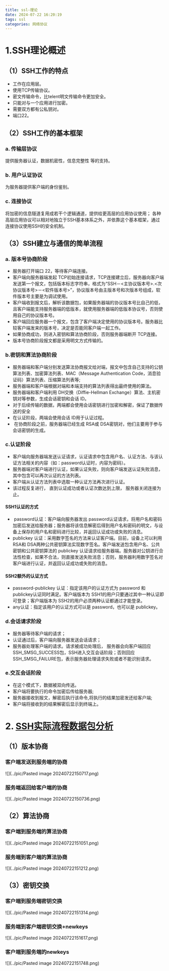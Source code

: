 ```yaml
---
title: ssl-理论
date: 2024-07-22 16:20:19
tags: ssl
categories: 网络协议
---
```




# 1.SSH理论概述

## （1）SSH工作的特点

- 工作在应用层。
- 使用TCP传输协议。
- 密文传输命令，比telent明文传输命令更加安全。
- 只能对与一个应用进行加密。
- 需要双方都有公私钥对。
- 端口22。

## （2）SSH工作的基本框架

### a. 传输层协议

提供服务器认证，数据机密性，信息完整性 等的支持。

### b. 用户认证协议

为服务器提供客户端的身份鉴别。

### c. 连接协议

将加密的信息隧道复用成若干个逻辑通道，提供给更高层的应用协议使用； 各种高层应用协议可以相对地独立于SSH基本体系之外，并依靠这个基本框架，通过连接协议使用SSH的安全机制。


## （3）SSH建立与通信的简单流程
### a. 版本号协商阶段
- 服务器打开端口 22，等待客户端连接。
- 客户端向服务器端发起 TCP初始连接请求，TCP连接建立后，服务器向客户端发送第一个报文，包括版本标志字符串，格式为“SSH－<主协议版本号>.<次协议版本号>－<软件版本号>”，协议版本号由主版本号和次版本号组成，软件版本号主要是为调试使用。
- 客户端收到报文后，解析该数据包，如果服务器端的协议版本号比自己的低，且客户端能支持服务器端的低版本，就使用服务器端的低版本协议号，否则使用自己的协议版本号。
- 客户端回应服务器一个报文，包含了客户端决定使用的协议版本号。服务器比较客户端发来的版本号，决定是否能同客户端一起工作。
- 如果协商成功，则进入密钥和算法协商阶段，否则服务器端断开 TCP连接。
- 版本号协商阶段报文都是采用明文方式传输的。
### b.密钥和算法协商阶段
- 服务器端和客户端分别发送算法协商报文给对端，报文中包含自己支持的公钥算法列表、加密算法列表、MAC（Message Authentication Code，消息验证码）算法列表、压缩算法列表等;
- 服务器端和客户端根据对端和本端支持的算法列表得出最终使用的算法。
- 服务器端和客户端利用 DH交换（Diffie-Hellman Exchange）算法、主机密钥对等参数，生成会话密钥和会话 ID。
- 对于后续传输的数据，两端都会使用会话密钥进行加密和解密，保证了数据传送的安全
- 在认证阶段，两端会使用会话 ID用于认证过程。
-  在协商阶段之前，服务器端已经生成 RSA或 DSA密钥对，他们主要用于参与会话密钥的生成。
### c.认证阶段
- 客户端向服务器端发送认证请求，认证请求中包含用户名、认证方法、与该认证方法相关的内容（如：password认证时，内容为密码）。
- 服务器端对客户端进行认证，如果认证失败，则向客户端发送认证失败消息，其中包含可以再次认证的方法列表。
- 客户端从认证方法列表中选取一种认证方法再次进行认证。
- 该过程反复进行， 直到认证成功或者认证次数达到上限， 服务器关闭连接为止。

#### SSH1认证的方式
-  password认证：客户端向服务器发出 password认证请求，将用户名和密码加密后发送给服务器；服务器将该信息解密后得到用户名和密码的明文，与设备上保存的用户名和密码进行比较，并返回认证成功或失败的消息。
- publickey 认证：采用数字签名的方法来认证客户端。目前，设备上可以利用RSA和 DSA两种公共密钥算法实现数字签名。客户端发送包含用户名、公共密钥和公共密钥算法的 publickey 认证请求给服务器端。服务器对公钥进行合法性检查，如果不合法，则直接发送失败消息；否则，服务器利用数字签名对客户端进行认证，并返回认证成功或失败的消息。
#### SSH2额外的认证方式
- password-publickey 认证：指定该用户的认证方式为 password 和 publickey认证同时满足。客户端版本为 SSH1的用户只要通过其中一种认证即可登录；客户端版本为 SSH2的用户必须两种认证都通过才能登录。
- any认证：指定该用户的认证方式可以是 password，也可以是 publickey。
### d.会话请求阶段
- 服务器等待客户端的请求；
- 认证通过后，客户端向服务器发送会话请求；
- 服务器处理客户端的请求。请求被成功处理后， 服务器会向客户端回应 SSH_SMSG_SUCCESS包，SSH进入交互会话阶段；否则回应 SSH_SMSG_FAILURE包，表示服务器处理请求失败或者不能识别请求。
### e.交互会话阶段
- 在这个模式下，数据被双向传送。
- 客户端将要执行的命令加密后传给服务器;
- 服务器接收到报文，解密后执行该命令,将执行的结果加密发还给客户端;
- 客户端将接收到的结果解密后显示到终端上。



# 2. [SSH实际流程数据包分析](https://blog.csdn.net/m0_49864110/article/details/128500490)

## （1）版本协商

### 客户端发送到服务端的协商
![](../pic/Pasted image 20240722150717.png)

### 服务端返回给客户端的协商
![](../pic/Pasted image 20240722150736.png)


## （2）算法协商

### 客户端到服务端的算法协商
![](../pic/Pasted image 20240722151051.png)

### 服务端到客户端的算法协商

![](../pic/Pasted image 20240722151212.png)


## （3）密钥交换
### 客户端到服务端密钥交换
![](../pic/Pasted image 20240722151314.png)

### 服务端到客户端密钥交换+newkeys

![](../pic/Pasted image 20240722151617.png)

### 客户端到服务端的newkeys

![](../pic/Pasted image 20240722151748.png)




